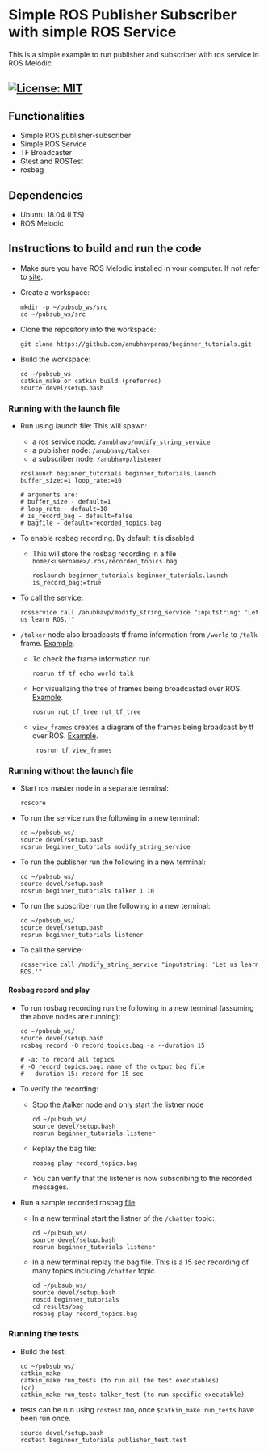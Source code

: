 # Simple ROS Publisher Subscriber with simple ROS Service
This is a simple example to run publisher and subscriber with ros service in ROS Melodic.

[![License: MIT](https://img.shields.io/badge/License-MIT-blue.svg)](https://opensource.org/licenses/MIT)
 ---
## Functionalities
- Simple ROS publisher-subscriber
- Simple ROS Service 
- TF Broadcaster
- Gtest and ROSTest
- rosbag

## Dependencies
- Ubuntu 18.04 (LTS)
- ROS Melodic

## Instructions to build and run the code
 - Make sure you have ROS Melodic installed in your computer. If not refer to [site](http://wiki.ros.org/melodic/Installation/Ubuntu).
 
 - Create a workspace:
    ```
    mkdir -p ~/pubsub_ws/src
    cd ~/pubsub_ws/src
    ```
 - Clone the repository into the workspace:
    ```
    git clone https://github.com/anubhavparas/beginner_tutorials.git
    ```
 - Build the workspace:
    ```
    cd ~/pubsub_ws
    catkin_make or catkin build (preferred)
    source devel/setup.bash
    ```

### Running with the launch file
- Run using launch file: This will spawn:
    - a ros service node: `/anubhavp/modify_string_service`
    - a publisher node: `/anubhavp/talker`
    - a subscriber node: `/anubhavp/listener`
    ```
    roslaunch beginner_tutorials beginner_tutorials.launch buffer_size:=1 loop_rate:=10
    
    # arguments are:
    # buffer_size - default=1
    # loop_rate - default=10
    # is_record_bag - default=false
    # bagfile - default=recorded_topics.bag
    ```

- To enable rosbag recording. By default it is disabled. 
    - This will store the rosbag recording in a file `home/<username>/.ros/recorded_topics.bag`
        ```
        roslaunch beginner_tutorials beginner_tutorials.launch is_record_bag:=true
        ```

- To call the service:
    ```
    rosservice call /anubhavp/modify_string_service "inputstring: 'Let us learn ROS.'"
    ```

- `/talker` node also broadcasts tf frame information from `/world` to `/talk` frame. [Example](results/tf_echo_world_to_talk.png). 
    - To check the frame information run
        ```
        rosrun tf tf_echo world talk
        ```
    - For visualizing the tree of frames being broadcasted over ROS. [Example](results/rqt_tf_tree_world_to_talk.png).
        ```
        rosrun rqt_tf_tree rqt_tf_tree 
        ```
    - `view_frames` creates a diagram of the frames being broadcast by tf over ROS. [Example](results/view_frames_result.pdf).
        ```
         rosrun tf view_frames
        ```


### Running without the launch file
- Start ros master node in a separate terminal:
    ```
    roscore
    ```

- To run the service run the following in a new terminal:
    ```
    cd ~/pubsub_ws/
    source devel/setup.bash
    rosrun beginner_tutorials modify_string_service
    ```

- To run the publisher run the following in a new terminal:
    ```
    cd ~/pubsub_ws/
    source devel/setup.bash
    rosrun beginner_tutorials talker 1 10
    ```

- To run the subscriber run the following in a new terminal:
    ```
    cd ~/pubsub_ws/
    source devel/setup.bash
    rosrun beginner_tutorials listener
    ```

- To call the service:
    ```
    rosservice call /modify_string_service "inputstring: 'Let us learn ROS.'"
    ```

#### Rosbag record and play
- To run rosbag recording run the following in a new terminal (assuming the above nodes are running):
    ```
    cd ~/pubsub_ws/
    source devel/setup.bash
    rosbag record -O record_topics.bag -a --duration 15

    # -a: to record all topics
    # -O record_topics.bag: name of the output bag file
    # --duration 15: record for 15 sec 
    ```

- To verify the recording:
    - Stop the /talker node and only start the listner node
        ```
        cd ~/pubsub_ws/
        source devel/setup.bash
        rosrun beginner_tutorials listener
        ```
    - Replay the bag file: 
        ```
        rosbag play record_topics.bag
        ```
    - You can verify that the listener is now subscribing to the recorded messages.

- Run a sample recorded rosbag [file](results/bag).
    - In a new terminal start the listner of the `/chatter` topic:
        ```
        cd ~/pubsub_ws/
        source devel/setup.bash
        rosrun beginner_tutorials listener
        ```
    - In a new terminal replay the bag file. This is a 15 sec recording of many topics including `/chatter` topic.
        ```
        cd ~/pubsub_ws/
        source devel/setup.bash
        roscd beginner_tutorials
        cd results/bag
        rosbag play record_topics.bag
        ```

### Running the tests
- Build the test:
    ```
    cd ~/pubsub_ws/
    catkin_make
    catkin_make run_tests (to run all the test executables)
    (or)
    catkin_make run_tests talker_test (to run specific executable)
    ```
- tests can be run using `rostest` too, once `$catkin_make run_tests` have been run once. 
    ```
    source devel/setup.bash
    rostest beginner_tutorials publisher_test.test
    ```



